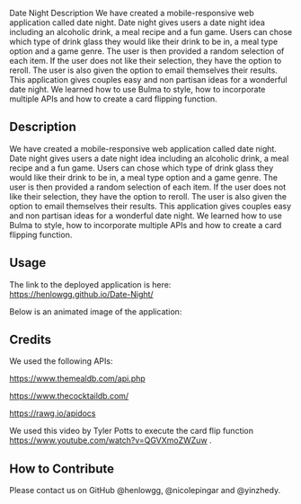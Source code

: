Date Night
Description
We have created a mobile-responsive web application called date night. Date night gives users a date night idea including an alcoholic drink, a meal recipe and a fun game. Users can chose which type of drink glass they would like their drink to be in, a meal type option and a game genre. The user is then provided a random selection of each item. If the user does not like their selection, they have the option to reroll. The user is also given the option to email themselves their results. This application gives couples easy and non partisan ideas for a wonderful date night. We learned how to use Bulma to style, how to incorporate multiple APIs and how to create a card flipping function.

## Description 

We have created a mobile-responsive web application called date night. Date night gives users a date night idea including an alcoholic drink, a meal recipe and a fun game. Users can chose which type of drink glass they would like their drink to be in, a meal type option and a game genre.  The user is then provided a random selection of each item. If the user does not like their selection, they have the option to reroll. The user is also given the option to email themselves their results. This application gives couples easy and non partisan ideas for a wonderful date night. We learned how to use Bulma to style, how to incorporate multiple APIs and how to create a card flipping function.

## Usage

The link to the deployed application is here: https://henlowgg.github.io/Date-Night/

Below is an animated image of the application:

<!-- !!!!!!insert pic -->

## Credits

We used the following APIs:

https://www.themealdb.com/api.php

https://www.thecocktaildb.com/

https://rawg.io/apidocs

We used this video by Tyler Potts to execute the card flip function https://www.youtube.com/watch?v=QGVXmoZWZuw .

## How to Contribute

Please contact us on GitHub @henlowgg, @nicolepingar and @yinzhedy.
